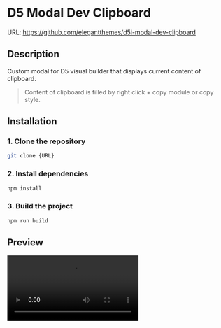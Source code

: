 # D5 Modal Dev Clipboard

URL: https://github.com/elegantthemes/d5i-modal-dev-clipboard

## Description
Custom modal for D5 visual builder that displays current content of clipboard.

> Content of clipboard is filled by right click + copy module or copy style.

## Installation

### 1. Clone the repository

```bash
git clone {URL}
```

### 2. Install dependencies

```bash
npm install
```

### 3. Build the project

```bash
npm run build
```




## Preview

![Preview](./assets/devClipboard-preview.mp4)